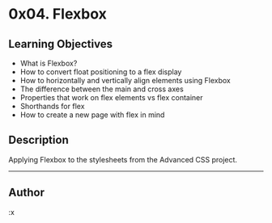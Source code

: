 # 0x04. Flexbox

## Learning Objectives
- What is Flexbox?
- How to convert float positioning to a flex display
- How to horizontally and vertically align elements using Flexbox
- The difference between the main and cross axes
- Properties that work on flex elements vs flex container
- Shorthands for flex
- How to create a new page with flex in mind

## Description
Applying Flexbox to the stylesheets from the Advanced CSS project.

---

## Author
:x




